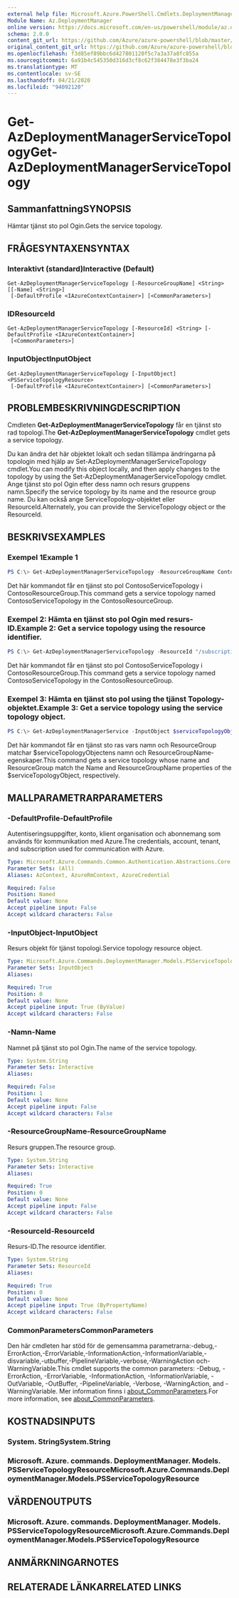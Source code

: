 ```yaml
---
external help file: Microsoft.Azure.PowerShell.Cmdlets.DeploymentManager.dll-Help.xml
Module Name: Az.DeploymentManager
online version: https://docs.microsoft.com/en-us/powershell/module/az.deploymentmanager/get-azdeploymentmanagerservicetopology
schema: 2.0.0
content_git_url: https://github.com/Azure/azure-powershell/blob/master/src/DeploymentManager/DeploymentManager/help/Get-AzDeploymentManagerServiceTopology.md
original_content_git_url: https://github.com/Azure/azure-powershell/blob/master/src/DeploymentManager/DeploymentManager/help/Get-AzDeploymentManagerServiceTopology.md
ms.openlocfilehash: f3d85ef89bbc6d427801120f5c7a3a37a8fc855a
ms.sourcegitcommit: 6a91b4c545350d316d3cf8c62f384478e3f3ba24
ms.translationtype: MT
ms.contentlocale: sv-SE
ms.lasthandoff: 04/21/2020
ms.locfileid: "94092120"
---
```

# <span data-ttu-id="cfbbb-101">Get-AzDeploymentManagerServiceTopology</span><span class="sxs-lookup"><span data-stu-id="cfbbb-101">Get-AzDeploymentManagerServiceTopology</span></span>

## <span data-ttu-id="cfbbb-102">Sammanfattning</span><span class="sxs-lookup"><span data-stu-id="cfbbb-102">SYNOPSIS</span></span>
<span data-ttu-id="cfbbb-103">Hämtar tjänst sto pol Ogin.</span><span class="sxs-lookup"><span data-stu-id="cfbbb-103">Gets the service topology.</span></span>

## <span data-ttu-id="cfbbb-104">FRÅGESYNTAXEN</span><span class="sxs-lookup"><span data-stu-id="cfbbb-104">SYNTAX</span></span>

### <span data-ttu-id="cfbbb-105">Interaktivt (standard)</span><span class="sxs-lookup"><span data-stu-id="cfbbb-105">Interactive (Default)</span></span>
```
Get-AzDeploymentManagerServiceTopology [-ResourceGroupName] <String> [[-Name] <String>]
 [-DefaultProfile <IAzureContextContainer>] [<CommonParameters>]
```

### <span data-ttu-id="cfbbb-106">ID</span><span class="sxs-lookup"><span data-stu-id="cfbbb-106">ResourceId</span></span>
```
Get-AzDeploymentManagerServiceTopology [-ResourceId] <String> [-DefaultProfile <IAzureContextContainer>]
 [<CommonParameters>]
```

### <span data-ttu-id="cfbbb-107">InputObject</span><span class="sxs-lookup"><span data-stu-id="cfbbb-107">InputObject</span></span>
```
Get-AzDeploymentManagerServiceTopology [-InputObject] <PSServiceTopologyResource>
 [-DefaultProfile <IAzureContextContainer>] [<CommonParameters>]
```

## <span data-ttu-id="cfbbb-108">PROBLEMBESKRIVNING</span><span class="sxs-lookup"><span data-stu-id="cfbbb-108">DESCRIPTION</span></span>
<span data-ttu-id="cfbbb-109">Cmdleten **Get-AzDeploymentManagerServiceTopology** får en tjänst sto rad topologi.</span><span class="sxs-lookup"><span data-stu-id="cfbbb-109">The **Get-AzDeploymentManagerServiceTopology** cmdlet gets a service topology.</span></span>

<span data-ttu-id="cfbbb-110">Du kan ändra det här objektet lokalt och sedan tillämpa ändringarna på topologin med hjälp av Set-AzDeploymentManagerServiceTopology cmdlet.</span><span class="sxs-lookup"><span data-stu-id="cfbbb-110">You can modify this object locally, and then apply changes to the topology by using the Set-AzDeploymentManagerServiceTopology cmdlet.</span></span>
<span data-ttu-id="cfbbb-111">Ange tjänst sto pol Ogin efter dess namn och resurs gruppens namn.</span><span class="sxs-lookup"><span data-stu-id="cfbbb-111">Specify the service topology by its name and the resource group name.</span></span> <span data-ttu-id="cfbbb-112">Du kan också ange ServiceTopology-objektet eller ResourceId.</span><span class="sxs-lookup"><span data-stu-id="cfbbb-112">Alternately, you can provide the ServiceTopology object or the ResourceId.</span></span>

## <span data-ttu-id="cfbbb-113">BESKRIVS</span><span class="sxs-lookup"><span data-stu-id="cfbbb-113">EXAMPLES</span></span>

### <span data-ttu-id="cfbbb-114">Exempel 1</span><span class="sxs-lookup"><span data-stu-id="cfbbb-114">Example 1</span></span>
```powershell
PS C:\> Get-AzDeploymentManagerServiceTopology -ResourceGroupName ContosoResourceGroup -Name ContosoServiceTopology
```

<span data-ttu-id="cfbbb-115">Det här kommandot får en tjänst sto pol ContosoServiceTopology i ContosoResourceGroup.</span><span class="sxs-lookup"><span data-stu-id="cfbbb-115">This command gets a service topology named ContosoServiceTopology in the ContosoResourceGroup.</span></span>

### <span data-ttu-id="cfbbb-116">Exempel 2: Hämta en tjänst sto pol Ogin med resurs-ID.</span><span class="sxs-lookup"><span data-stu-id="cfbbb-116">Example 2: Get a service topology using the resource identifier.</span></span>
```powershell
PS C:\> Get-AzDeploymentManagerServiceTopology -ResourceId "/subscriptions/subscriptionId/resourcegroups/ContosoResourceGroup/providers/Microsoft.DeploymentManager/serviceTopologies/ContosoServiceTopology"
```

<span data-ttu-id="cfbbb-117">Det här kommandot får en tjänst sto pol ContosoServiceTopology i ContosoResourceGroup.</span><span class="sxs-lookup"><span data-stu-id="cfbbb-117">This command gets a service topology named ContosoServiceTopology in the ContosoResourceGroup.</span></span>

### <span data-ttu-id="cfbbb-118">Exempel 3: Hämta en tjänst sto pol using the tjänst Topology-objektet.</span><span class="sxs-lookup"><span data-stu-id="cfbbb-118">Example 3: Get a service topology using the service topology object.</span></span>
```powershell
PS C:\> Get-AzDeploymentManagerService -InputObject $serviceTopologyObject
```

<span data-ttu-id="cfbbb-119">Det här kommandot får en tjänst sto ras vars namn och ResourceGroup matchar $serviceTopologyObjectens namn och ResourceGroupName-egenskaper.</span><span class="sxs-lookup"><span data-stu-id="cfbbb-119">This command gets a service topology whose name and ResourceGroup match the Name and ResourceGroupName properties of the $serviceTopologyObject, respectively.</span></span>

## <span data-ttu-id="cfbbb-120">MALLPARAMETRAR</span><span class="sxs-lookup"><span data-stu-id="cfbbb-120">PARAMETERS</span></span>

### <span data-ttu-id="cfbbb-121">-DefaultProfile</span><span class="sxs-lookup"><span data-stu-id="cfbbb-121">-DefaultProfile</span></span>
<span data-ttu-id="cfbbb-122">Autentiseringsuppgifter, konto, klient organisation och abonnemang som används för kommunikation med Azure.</span><span class="sxs-lookup"><span data-stu-id="cfbbb-122">The credentials, account, tenant, and subscription used for communication with Azure.</span></span>

```yaml
Type: Microsoft.Azure.Commands.Common.Authentication.Abstractions.Core.IAzureContextContainer
Parameter Sets: (All)
Aliases: AzContext, AzureRmContext, AzureCredential

Required: False
Position: Named
Default value: None
Accept pipeline input: False
Accept wildcard characters: False
```

### <span data-ttu-id="cfbbb-123">-InputObject</span><span class="sxs-lookup"><span data-stu-id="cfbbb-123">-InputObject</span></span>
<span data-ttu-id="cfbbb-124">Resurs objekt för tjänst topologi.</span><span class="sxs-lookup"><span data-stu-id="cfbbb-124">Service topology resource object.</span></span>

```yaml
Type: Microsoft.Azure.Commands.DeploymentManager.Models.PSServiceTopologyResource
Parameter Sets: InputObject
Aliases:

Required: True
Position: 0
Default value: None
Accept pipeline input: True (ByValue)
Accept wildcard characters: False
```

### <span data-ttu-id="cfbbb-125">-Namn</span><span class="sxs-lookup"><span data-stu-id="cfbbb-125">-Name</span></span>
<span data-ttu-id="cfbbb-126">Namnet på tjänst sto pol Ogin.</span><span class="sxs-lookup"><span data-stu-id="cfbbb-126">The name of the service topology.</span></span>

```yaml
Type: System.String
Parameter Sets: Interactive
Aliases:

Required: False
Position: 1
Default value: None
Accept pipeline input: False
Accept wildcard characters: False
```

### <span data-ttu-id="cfbbb-127">-ResourceGroupName</span><span class="sxs-lookup"><span data-stu-id="cfbbb-127">-ResourceGroupName</span></span>
<span data-ttu-id="cfbbb-128">Resurs gruppen.</span><span class="sxs-lookup"><span data-stu-id="cfbbb-128">The resource group.</span></span>

```yaml
Type: System.String
Parameter Sets: Interactive
Aliases:

Required: True
Position: 0
Default value: None
Accept pipeline input: False
Accept wildcard characters: False
```

### <span data-ttu-id="cfbbb-129">-ResourceId</span><span class="sxs-lookup"><span data-stu-id="cfbbb-129">-ResourceId</span></span>
<span data-ttu-id="cfbbb-130">Resurs-ID.</span><span class="sxs-lookup"><span data-stu-id="cfbbb-130">The resource identifier.</span></span>

```yaml
Type: System.String
Parameter Sets: ResourceId
Aliases:

Required: True
Position: 0
Default value: None
Accept pipeline input: True (ByPropertyName)
Accept wildcard characters: False
```

### <span data-ttu-id="cfbbb-131">CommonParameters</span><span class="sxs-lookup"><span data-stu-id="cfbbb-131">CommonParameters</span></span>
<span data-ttu-id="cfbbb-132">Den här cmdleten har stöd för de gemensamma parametrarna:-debug,-ErrorAction,-ErrorVariable,-InformationAction,-InformationVariable,-disvariable,-utbuffer,-PipelineVariable,-verbose,-WarningAction och-WarningVariable.</span><span class="sxs-lookup"><span data-stu-id="cfbbb-132">This cmdlet supports the common parameters: -Debug, -ErrorAction, -ErrorVariable, -InformationAction, -InformationVariable, -OutVariable, -OutBuffer, -PipelineVariable, -Verbose, -WarningAction, and -WarningVariable.</span></span> <span data-ttu-id="cfbbb-133">Mer information finns i [about_CommonParameters](http://go.microsoft.com/fwlink/?LinkID=113216).</span><span class="sxs-lookup"><span data-stu-id="cfbbb-133">For more information, see [about_CommonParameters](http://go.microsoft.com/fwlink/?LinkID=113216).</span></span>

## <span data-ttu-id="cfbbb-134">KOSTNADS</span><span class="sxs-lookup"><span data-stu-id="cfbbb-134">INPUTS</span></span>

### <span data-ttu-id="cfbbb-135">System. String</span><span class="sxs-lookup"><span data-stu-id="cfbbb-135">System.String</span></span>

### <span data-ttu-id="cfbbb-136">Microsoft. Azure. commands. DeploymentManager. Models. PSServiceTopologyResource</span><span class="sxs-lookup"><span data-stu-id="cfbbb-136">Microsoft.Azure.Commands.DeploymentManager.Models.PSServiceTopologyResource</span></span>

## <span data-ttu-id="cfbbb-137">VÄRDEN</span><span class="sxs-lookup"><span data-stu-id="cfbbb-137">OUTPUTS</span></span>

### <span data-ttu-id="cfbbb-138">Microsoft. Azure. commands. DeploymentManager. Models. PSServiceTopologyResource</span><span class="sxs-lookup"><span data-stu-id="cfbbb-138">Microsoft.Azure.Commands.DeploymentManager.Models.PSServiceTopologyResource</span></span>

## <span data-ttu-id="cfbbb-139">ANMÄRKNINGAR</span><span class="sxs-lookup"><span data-stu-id="cfbbb-139">NOTES</span></span>

## <span data-ttu-id="cfbbb-140">RELATERADE LÄNKAR</span><span class="sxs-lookup"><span data-stu-id="cfbbb-140">RELATED LINKS</span></span>
